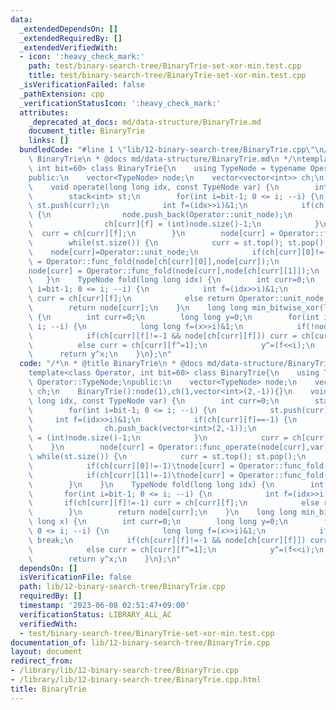 ```yaml
---
data:
  _extendedDependsOn: []
  _extendedRequiredBy: []
  _extendedVerifiedWith:
  - icon: ':heavy_check_mark:'
    path: test/binary-search-tree/BinaryTrie-set-xor-min.test.cpp
    title: test/binary-search-tree/BinaryTrie-set-xor-min.test.cpp
  _isVerificationFailed: false
  _pathExtension: cpp
  _verificationStatusIcon: ':heavy_check_mark:'
  attributes:
    _deprecated_at_docs: md/data-structure/BinaryTrie.md
    document_title: BinaryTrie
    links: []
  bundledCode: "#line 1 \"lib/12-binary-search-tree/BinaryTrie.cpp\"\n/*\n * @title\
    \ BinaryTrie\n * @docs md/data-structure/BinaryTrie.md\n */\ntemplate<class Operator,\
    \ int bit=60> class BinaryTrie{\n    using TypeNode = typename Operator::TypeNode;\n\
    public:\n    vector<TypeNode> node;\n    vector<vector<int>> ch;\n    BinaryTrie():node(1),ch(1,vector<int>(2,-1)){}\n\
    \    void operate(long long idx, const TypeNode var) {\n        int curr=0;\n\
    \        stack<int> st;\n        for(int i=bit-1; 0 <= i; --i) {\n           \
    \ st.push(curr);\n            int f=(idx>>i)&1;\n            if(ch[curr][f]==-1)\
    \ {\n                node.push_back(Operator::unit_node);\n                ch.push_back(vector<int>(2,-1));\n\
    \                ch[curr][f] = (int)node.size()-1;\n            }\n          \
    \  curr = ch[curr][f];\n        }\n        node[curr] = Operator::func_operate(node[curr],var);\n\
    \        while(st.size()) {\n            curr = st.top(); st.pop();\n        \
    \    node[curr]=Operator::unit_node;\n            if(ch[curr][0]!=-1)\tnode[curr]\
    \ = Operator::func_fold(node[ch[curr][0]],node[curr]);\n            if(ch[curr][1]!=-1)\t\
    node[curr] = Operator::func_fold(node[curr],node[ch[curr][1]]);\n        }\n \
    \   }\n    TypeNode fold(long long idx) {\n        int curr=0;\n        for(int\
    \ i=bit-1; 0 <= i; --i) {\n            int f=(idx>>i)&1;\n            if(ch[curr][f]!=-1)\
    \ curr = ch[curr][f];\n            else return Operator::unit_node;\n        }\n\
    \        return node[curr];\n    }\n    long long min_bitwise_xor(long long x)\
    \ {\n        int curr=0;\n        long long y=0;\n        for(int i=bit-1; 0 <=\
    \ i; --i) {\n            long long f=(x>>i)&1;\n            if(!node[curr]) break;\n\
    \            if(ch[curr][f]!=-1 && node[ch[curr][f]]) curr = ch[curr][f];\n  \
    \          else curr = ch[curr][f^=1];\n            y^=(f<<i);\n        }\n  \
    \      return y^x;\n    }\n};\n"
  code: "/*\n * @title BinaryTrie\n * @docs md/data-structure/BinaryTrie.md\n */\n\
    template<class Operator, int bit=60> class BinaryTrie{\n    using TypeNode = typename\
    \ Operator::TypeNode;\npublic:\n    vector<TypeNode> node;\n    vector<vector<int>>\
    \ ch;\n    BinaryTrie():node(1),ch(1,vector<int>(2,-1)){}\n    void operate(long\
    \ long idx, const TypeNode var) {\n        int curr=0;\n        stack<int> st;\n\
    \        for(int i=bit-1; 0 <= i; --i) {\n            st.push(curr);\n       \
    \     int f=(idx>>i)&1;\n            if(ch[curr][f]==-1) {\n                node.push_back(Operator::unit_node);\n\
    \                ch.push_back(vector<int>(2,-1));\n                ch[curr][f]\
    \ = (int)node.size()-1;\n            }\n            curr = ch[curr][f];\n    \
    \    }\n        node[curr] = Operator::func_operate(node[curr],var);\n       \
    \ while(st.size()) {\n            curr = st.top(); st.pop();\n            node[curr]=Operator::unit_node;\n\
    \            if(ch[curr][0]!=-1)\tnode[curr] = Operator::func_fold(node[ch[curr][0]],node[curr]);\n\
    \            if(ch[curr][1]!=-1)\tnode[curr] = Operator::func_fold(node[curr],node[ch[curr][1]]);\n\
    \        }\n    }\n    TypeNode fold(long long idx) {\n        int curr=0;\n \
    \       for(int i=bit-1; 0 <= i; --i) {\n            int f=(idx>>i)&1;\n     \
    \       if(ch[curr][f]!=-1) curr = ch[curr][f];\n            else return Operator::unit_node;\n\
    \        }\n        return node[curr];\n    }\n    long long min_bitwise_xor(long\
    \ long x) {\n        int curr=0;\n        long long y=0;\n        for(int i=bit-1;\
    \ 0 <= i; --i) {\n            long long f=(x>>i)&1;\n            if(!node[curr])\
    \ break;\n            if(ch[curr][f]!=-1 && node[ch[curr][f]]) curr = ch[curr][f];\n\
    \            else curr = ch[curr][f^=1];\n            y^=(f<<i);\n        }\n\
    \        return y^x;\n    }\n};\n"
  dependsOn: []
  isVerificationFile: false
  path: lib/12-binary-search-tree/BinaryTrie.cpp
  requiredBy: []
  timestamp: '2023-06-08 02:51:47+09:00'
  verificationStatus: LIBRARY_ALL_AC
  verifiedWith:
  - test/binary-search-tree/BinaryTrie-set-xor-min.test.cpp
documentation_of: lib/12-binary-search-tree/BinaryTrie.cpp
layout: document
redirect_from:
- /library/lib/12-binary-search-tree/BinaryTrie.cpp
- /library/lib/12-binary-search-tree/BinaryTrie.cpp.html
title: BinaryTrie
---
```

